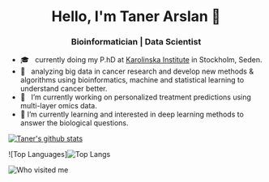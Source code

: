 <h1 align="center"> Hello, I'm Taner Arslan 👋 </h1>

<h3 align="center"> Bioinformatician | Data Scientist </h3>

- 🎓 &nbsp; currently doing my P.hD at [Karolinska Institute](https://ki.se/) in Stockholm, Seden.
- 🤔 &nbsp; analyzing big data in cancer research and develop new methods & algorithms using bioinformatics, machine and statistical learning to understand cancer better.
- 🔭 &nbsp; I’m currently working on personalized treatment predictions using multi-layer omics data.
- 🌱 I’m currently learning and interested in deep learning methods to answer the biological questions. 

[![Taner's github stats](https://github-readme-stats.vercel.app/api?username=TanerArslan&show_icons=true&title_color=fff&icon_color=79ff97&text_color=9f9f9f&bg_color=151515)](https://github.com/TanerArslan)

![Top Languages]![Top Langs](https://github-readme-stats.vercel.app/api/top-langs/?username=TanerArslan&hide=TeX&layout=compact)

![Who visited me](https://visitor-badge.laobi.icu/badge?page_id=TanerArslan.TanerArslan)

<!--
**TanerArslan/TanerArslan** is a ✨ _special_ ✨ repository because its `README.md` (this file) appears on your GitHub profile.

Here are some ideas to get you started:

- 🔭 I’m currently working on ...
- 🌱 I’m currently learning ...
- 👯 I’m looking to collaborate on ...
- 🤔 I’m looking for help with ...
- 💬 Ask me about ...
- 📫 How to reach me: ...
- 😄 Pronouns: ...
- ⚡ Fun fact: ...
-->
